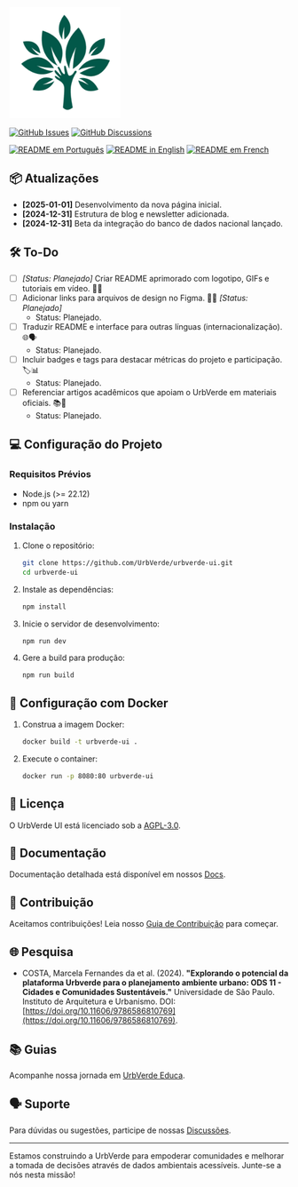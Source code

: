 <img src="src/assets/images/logo-white.png" alt="UrbVerde" width="200" height="200"> <!-- colocar logo com texto kk-->
<!-- ![UrbVerde](src/assets/images/logo-white.png) colocar logo com texto kk -->

<!-- ![Teaser](imgs/teaser.png) colocar img da plataforma -->

<!-- [![PyPI - Version](https://img.shields.io/pypi/UrbVerde/urbverde-ui)](https://pypi.org/project/)
[![PyPI - Downloads](https://img.shields.io/pypi/UrbVerde/urbverde-ui)](https://pypi.org/project/) -->
[![GitHub Issues](https://img.shields.io/github/issues/UrbVerde/urbverde-ui)](https://github.com/UrbVerde/urbverde-ui/issues)
[![GitHub Discussions](https://img.shields.io/github/discussions/UrbVerde/urbverde-ui)](https://github.com/UrbVerde/urbverde-ui/discussions)

[![README em Português](https://img.shields.io/badge/Francais-d9d9d9)](./README_BR.md)
[![README in English](https://img.shields.io/badge/English-d9d9d9)](./README.md)
[![README em French](https://img.shields.io/badge/Francais-d9d9d9)](./README_FR.md)
<!-- [![한국어 README](https://img.shields.io/badge/한국어-d9d9d9)](./README_KR.md)
[![简体中文版自述文件](https://img.shields.io/badge/简体中文-d9d9d9)](./README_CN.md)
[![日本語版 README](https://img.shields.io/badge/日本語-d9d9d9)](./README_JA.md) -->

<!-- Bem-vindo ao projeto UrbVerde UI! Este repositório faz parte da iniciativa open-source UrbVerde, que visa democratizar dados ambientais e promover a sustentabilidade urbana. A interface foi projetada para oferecer uma plataforma intuitiva, rápida e altamente acessível para explorar insights geoespaciais e socioambientais. -->


<!-- ## 🔥 Novidades -->

## 📦 Atualizações
- **[2025-01-01]** Desenvolvimento da nova página inicial.
- **[2024-12-31]** Estrutura de blog e newsletter adicionada.
- **[2024-12-31]** Beta da integração do banco de dados nacional lançado.

## 🛠️ To-Do
<!-- 🔄 Em andamento (Atividades que estão em progresso).
📅 Planejado (Atividades que ainda não começaram, mas já estão programadas).
✅ Concluído (Atividades já finalizadas). 
🛠️
🚧
-->
- [ ] _[Status: Planejado]_ Criar README aprimorado com logotipo, GIFs e tutoriais em vídeo. 📄🎥 
- [ ] Adicionar links para arquivos de design no Figma. 🔗🎨 _[Status: Planejado]_
    - Status: Planejado.
- [ ] Traduzir README e interface para outras línguas (internacionalização). 🌐🗣️
    - Status: Planejado.
- [ ] Incluir badges e tags para destacar métricas do projeto e participação. 🏷️📊
    - Status: Planejado.
- [ ] Referenciar artigos acadêmicos que apoiam o UrbVerde em materiais oficiais. 📚🔬
    - Status: Planejado.

## 💻 Configuração do Projeto

### Requisitos Prévios

- Node.js (>= 22.12)
- npm ou yarn

### Instalação

1. Clone o repositório:
   ```sh
   git clone https://github.com/UrbVerde/urbverde-ui.git
   cd urbverde-ui
   ```

2. Instale as dependências:
   ```sh
   npm install
   ```

3. Inicie o servidor de desenvolvimento:
   ```sh
   npm run dev
   ```

4. Gere a build para produção:
   ```sh
   npm run build
   ```

## 🐳 Configuração com Docker

1. Construa a imagem Docker:
   ```sh
   docker build -t urbverde-ui .
   ```

2. Execute o container:
   ```sh
   docker run -p 8080:80 urbverde-ui
   ```

## 📜 Licença

O UrbVerde UI está licenciado sob a [AGPL-3.0](LICENSE).

## 📖 Documentação

Documentação detalhada está disponível em nossos [Docs](https://urbverde-educa.tawk.help/). <!-- https://urbverde.org/docs). -->

## 🧩 Contribuição

Aceitamos contribuições! Leia nosso [Guia de Contribuição](CONTRIBUTING.md) para começar.

## 🌐 Pesquisa

<!-- - Menezes, Gustavo Paixão, et al. (2023). "CRISE CLIMÁTICA E ADAPTAÇÃO VIÁRIA: REFLEXÕES PARA A CIDADE DE SÃO CARLOS-SP COM AUXÍLIO DA PLATAFORMA URBVERDE." -->
- COSTA, Marcela Fernandes da et al. (2024). **"Explorando o potencial da plataforma Urbverde para o planejamento ambiente urbano: ODS 11 - Cidades e Comunidades Sustentáveis."** Universidade de São Paulo. Instituto de Arquitetura e Urbanismo. DOI: [https://doi.org/10.11606/9786586810769](https://doi.org/10.11606/9786586810769). 

## 📚 Guias

<!-- Acompanhe nossa jornada em [GitHub Open Archives](). https://github.com/UrbVerde/urbverde-blog). -->
 Acompanhe nossa jornada em [UrbVerde Educa](https://urbverde-educa.tawk.help/). 

## 🗣 Suporte

Para dúvidas ou sugestões, participe de nossas [Discussões](https://github.com/UrbVerde/urbverde-ui/discussions).

---

Estamos construindo a UrbVerde para empoderar comunidades e melhorar a tomada de decisões através de dados ambientais acessíveis. Junte-se a nós nesta missão!

